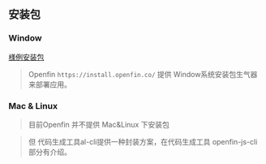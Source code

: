 安装包
---------

### Window

[様例安装包](https://install.openfin.co/download/?config=https%3A%2F%2Fwinslow90.github.io%2Fapp.json&fileName=openfin-react-installer&supportEmail=liwentao90%40yahoo.com",'_blank)
> Openfin `https://install.openfin.co/` 提供 Window系统安装包生气器 来部署应用。



### Mac & Linux

> 目前Openfin 并不提供 Mac&Linux 下安装包

> 但 代码生成工具al-cli提供一种封装方案，在代码生成工具 openfin-js-cli 部分有介绍。